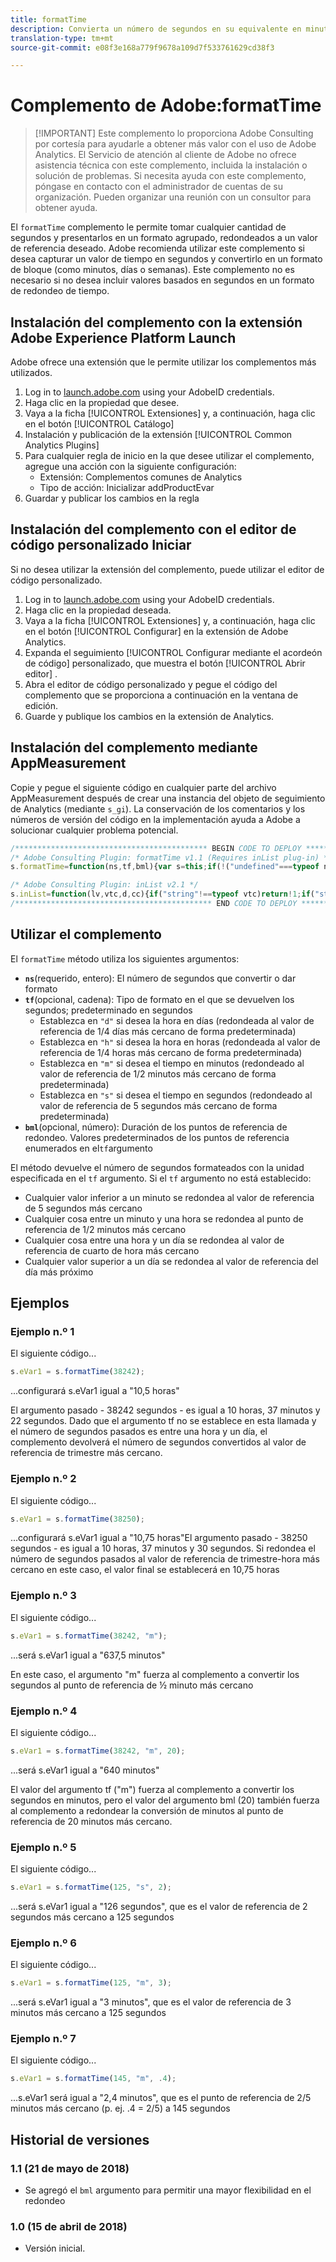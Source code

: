 ```yaml
---
title: formatTime
description: Convierta un número de segundos en su equivalente en minutos, horas, etc.
translation-type: tm+mt
source-git-commit: e08f3e168a779f9678a109d7f533761629cd38f3

---
```



# Complemento de Adobe:formatTime

> [!IMPORTANT] Este complemento lo proporciona Adobe Consulting por cortesía para ayudarle a obtener más valor con el uso de Adobe Analytics. El Servicio de atención al cliente de Adobe no ofrece asistencia técnica con este complemento, incluida la instalación o solución de problemas. Si necesita ayuda con este complemento, póngase en contacto con el administrador de cuentas de su organización. Pueden organizar una reunión con un consultor para obtener ayuda.

El `formatTime` complemento le permite tomar cualquier cantidad de segundos y presentarlos en un formato agrupado, redondeados a un valor de referencia deseado. Adobe recomienda utilizar este complemento si desea capturar un valor de tiempo en segundos y convertirlo en un formato de bloque (como minutos, días o semanas). Este complemento no es necesario si no desea incluir valores basados en segundos en un formato de redondeo de tiempo.

## Instalación del complemento con la extensión Adobe Experience Platform Launch

Adobe ofrece una extensión que le permite utilizar los complementos más utilizados.

1. Log in to [launch.adobe.com](https://launch.adobe.com) using your AdobeID credentials.
1. Haga clic en la propiedad que desee.
1. Vaya a la ficha [!UICONTROL Extensiones] y, a continuación, haga clic en el botón [!UICONTROL Catálogo]
1. Instalación y publicación de la extensión [!UICONTROL Common Analytics Plugins]
1. Para cualquier regla de inicio en la que desee utilizar el complemento, agregue una acción con la siguiente configuración:
   * Extensión: Complementos comunes de Analytics
   * Tipo de acción: Inicializar addProductEvar
1. Guardar y publicar los cambios en la regla

## Instalación del complemento con el editor de código personalizado Iniciar

Si no desea utilizar la extensión del complemento, puede utilizar el editor de código personalizado.

1. Log in to [launch.adobe.com](https://launch.adobe.com) using your AdobeID credentials.
1. Haga clic en la propiedad deseada.
1. Vaya a la ficha [!UICONTROL Extensiones] y, a continuación, haga clic en el botón [!UICONTROL Configurar] en la extensión de Adobe Analytics.
1. Expanda el seguimiento [!UICONTROL Configurar mediante el acordeón de código] personalizado, que muestra el botón [!UICONTROL Abrir editor] .
1. Abra el editor de código personalizado y pegue el código del complemento que se proporciona a continuación en la ventana de edición.
1. Guarde y publique los cambios en la extensión de Analytics.

## Instalación del complemento mediante AppMeasurement

Copie y pegue el siguiente código en cualquier parte del archivo AppMeasurement después de crear una instancia del objeto de seguimiento de Analytics (mediante `s_gi`). La conservación de los comentarios y los números de versión del código en la implementación ayuda a Adobe a solucionar cualquier problema potencial.

```js
/******************************************* BEGIN CODE TO DEPLOY *******************************************/
/* Adobe Consulting Plugin: formatTime v1.1 (Requires inList plug-in) */
s.formatTime=function(ns,tf,bml){var s=this;if(!("undefined"===typeof ns||isNaN(ns)||0>Number(ns))){if("string"===typeof tf&&"d"===tf||("string"!==typeof tf||!s.inList("h,m,s",tf))&&86400<=ns){tf=86400;var d="days";bml=isNaN(bml)?1:tf/(bml*tf)} else"string"===typeof tf&&"h"===tf||("string"!==typeof tf||!s.inList("m,s",tf))&&3600<=ns?(tf=3600,d="hours", bml=isNaN(bml)?4: tf/(bml*tf)):"string"===typeof tf&&"m"===tf||("string"!==typeof tf||!s.inList("s",tf))&&60<=ns?(tf=60,d="minutes",bml=isNaN(bml)?2: tf/(bml*tf)):(tf=1,d="seconds",bml=isNaN(bml)?.2:tf/bml);ns=Math.round(ns*bml/tf)/bml+" "+d;0===ns.indexOf("1 ")&&(ns=ns.substring(0, ns.length-1));return ns}};

/* Adobe Consulting Plugin: inList v2.1 */
s.inList=function(lv,vtc,d,cc){if("string"!==typeof vtc)return!1;if("string"===typeof lv)lv=lv.split(d||",");else if("object"!== typeof lv)return!1;d=0;for(var e=lv.length;d<e;d++)if(1==cc&&vtc===lv[d]||vtc.toLowerCase()===lv[d].toLowerCase())return!0;return!1};
/******************************************** END CODE TO DEPLOY ********************************************/
```

## Utilizar el complemento

El `formatTime` método utiliza los siguientes argumentos:

* **`ns`**(requerido, entero): El número de segundos que convertir o dar formato
* **`tf`**(opcional, cadena): Tipo de formato en el que se devuelven los segundos; predeterminado en segundos
   * Establezca en `"d"` si desea la hora en días (redondeada al valor de referencia de 1/4 días más cercano de forma predeterminada)
   * Establezca en `"h"` si desea la hora en horas (redondeada al valor de referencia de 1/4 horas más cercano de forma predeterminada)
   * Establezca en `"m"` si desea el tiempo en minutos (redondeado al valor de referencia de 1/2 minutos más cercano de forma predeterminada)
   * Establezca en `"s"` si desea el tiempo en segundos (redondeado al valor de referencia de 5 segundos más cercano de forma predeterminada)
* **`bml`**(opcional, número): Duración de los puntos de referencia de redondeo. Valores predeterminados de los puntos de referencia enumerados en el`tf`argumento

El método devuelve el número de segundos formateados con la unidad especificada en el `tf` argumento. Si el `tf` argumento no está establecido:

* Cualquier valor inferior a un minuto se redondea al valor de referencia de 5 segundos más cercano
* Cualquier cosa entre un minuto y una hora se redondea al punto de referencia de 1/2 minutos más cercano
* Cualquier cosa entre una hora y un día se redondea al valor de referencia de cuarto de hora más cercano
* Cualquier valor superior a un día se redondea al valor de referencia del día más próximo

## Ejemplos

### Ejemplo n.º 1

El siguiente código...

```js
s.eVar1 = s.formatTime(38242);
```

...configurará s.eVar1 igual a &quot;10,5 horas&quot;

El argumento pasado - 38242 segundos - es igual a 10 horas, 37 minutos y 22 segundos.  Dado que el argumento tf no se establece en esta llamada y el número de segundos pasados es entre una hora y un día, el complemento devolverá el número de segundos convertidos al valor de referencia de trimestre más cercano.

### Ejemplo n.º 2

El siguiente código...

```js
s.eVar1 = s.formatTime(38250);
```

...configurará s.eVar1 igual a &quot;10,75 horas&quot;El argumento pasado - 38250 segundos - es igual a 10 horas, 37 minutos y 30 segundos.  Si redondea el número de segundos pasados al valor de referencia de trimestre-hora más cercano en este caso, el valor final se establecerá en 10,75 horas

### Ejemplo n.º 3

El siguiente código...

```js
s.eVar1 = s.formatTime(38242, "m");
```

...será s.eVar1 igual a &quot;637,5 minutos&quot;

En este caso, el argumento &quot;m&quot; fuerza al complemento a convertir los segundos al punto de referencia de ½ minuto más cercano

### Ejemplo n.º 4

El siguiente código...

```js
s.eVar1 = s.formatTime(38242, "m", 20);
```

...será s.eVar1 igual a &quot;640 minutos&quot;

El valor del argumento tf (&quot;m&quot;) fuerza al complemento a convertir los segundos en minutos, pero el valor del argumento bml (20) también fuerza al complemento a redondear la conversión de minutos al punto de referencia de 20 minutos más cercano.

### Ejemplo n.º 5

El siguiente código...

```js
s.eVar1 = s.formatTime(125, "s", 2);
```

...será s.eVar1 igual a &quot;126 segundos&quot;, que es el valor de referencia de 2 segundos más cercano a 125 segundos

### Ejemplo n.º 6

El siguiente código...

```js
s.eVar1 = s.formatTime(125, "m", 3);
```

...será s.eVar1 igual a &quot;3 minutos&quot;, que es el valor de referencia de 3 minutos más cercano a 125 segundos

### Ejemplo n.º 7

El siguiente código...

```js
s.eVar1 = s.formatTime(145, "m", .4);
```

...s.eVar1 será igual a &quot;2,4 minutos&quot;, que es el punto de referencia de 2/5 minutos más cercano (p. ej. .4 = 2/5) a 145 segundos

## Historial de versiones

### 1.1 (21 de mayo de 2018)

* Se agregó el `bml` argumento para permitir una mayor flexibilidad en el redondeo

### 1.0 (15 de abril de 2018)

* Versión inicial.
